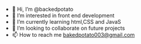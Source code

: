 - 👋 Hi, I’m @backedpotato
- 👀 I’m interested in front end development
- 🌱 I’m currently learning html,CSS and JavaS
- 💞️ I’m looking to collaborate on future projects
- 📫 How to reach me bakedpotato003@gmail.com

<!---
backedpotato/backedpotato is a ✨ special ✨ repository because its `README.md` (this file) appears on your GitHub profile.
You can click the Preview link to take a look at your changes.
--->
